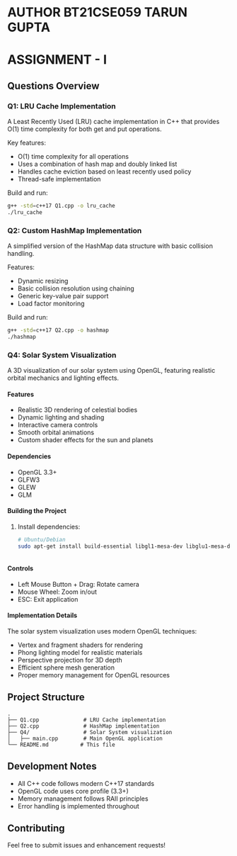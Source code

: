 # AUTHOR  BT21CSE059 TARUN GUPTA 
# ASSIGNMENT - I


## Questions Overview

### Q1: LRU Cache Implementation
A Least Recently Used (LRU) cache implementation in C++ that provides O(1) time complexity for both get and put operations.

Key features:
- O(1) time complexity for all operations
- Uses a combination of hash map and doubly linked list
- Handles cache eviction based on least recently used policy
- Thread-safe implementation

Build and run:
```bash
g++ -std=c++17 Q1.cpp -o lru_cache
./lru_cache
```

### Q2: Custom HashMap Implementation
A simplified version of the HashMap data structure with basic collision handling.

Features:
- Dynamic resizing
- Basic collision resolution using chaining
- Generic key-value pair support
- Load factor monitoring

Build and run:
```bash
g++ -std=c++17 Q2.cpp -o hashmap
./hashmap
```

### Q4: Solar System Visualization
A 3D visualization of our solar system using OpenGL, featuring realistic orbital mechanics and lighting effects.

#### Features
- Realistic 3D rendering of celestial bodies
- Dynamic lighting and shading
- Interactive camera controls
- Smooth orbital animations
- Custom shader effects for the sun and planets

#### Dependencies
- OpenGL 3.3+
- GLFW3
- GLEW
- GLM

#### Building the Project
1. Install dependencies:
   ```bash
   # Ubuntu/Debian
   sudo apt-get install build-essential libgl1-mesa-dev libglu1-mesa-dev libglfw3-dev libglew-dev



#### Controls
- Left Mouse Button + Drag: Rotate camera
- Mouse Wheel: Zoom in/out
- ESC: Exit application

#### Implementation Details
The solar system visualization uses modern OpenGL techniques:
- Vertex and fragment shaders for rendering
- Phong lighting model for realistic materials
- Perspective projection for 3D depth
- Efficient sphere mesh generation
- Proper memory management for OpenGL resources

## Project Structure
```
.
├── Q1.cpp              # LRU Cache implementation
├── Q2.cpp              # HashMap implementation
├── Q4/                 # Solar System visualization
│   ├── main.cpp        # Main OpenGL application 
└── README.md          # This file
```

## Development Notes
- All C++ code follows modern C++17 standards
- OpenGL code uses core profile (3.3+)
- Memory management follows RAII principles
- Error handling is implemented throughout

## Contributing
Feel free to submit issues and enhancement requests!

